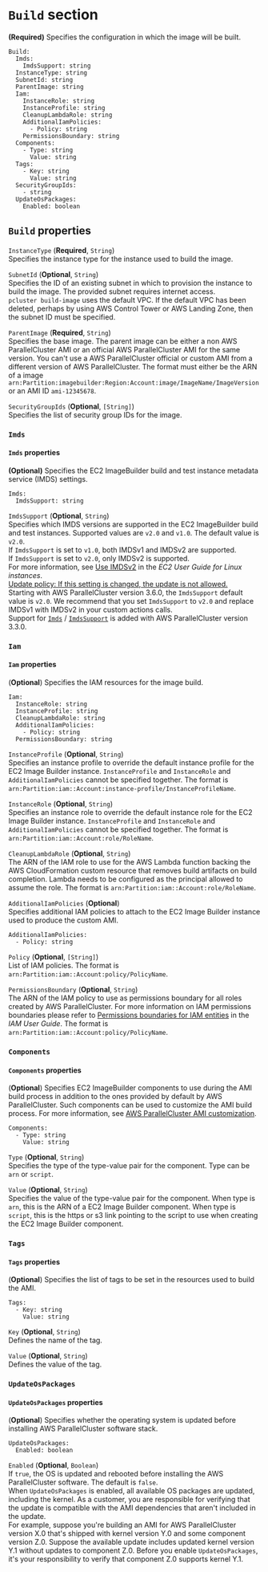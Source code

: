 # `Build` section<a name="Build-v3"></a>

**\(Required\)** Specifies the configuration in which the image will be built\.

```
Build:
  Imds:
    ImdsSupport: string
  InstanceType: string
  SubnetId: string
  ParentImage: string
  Iam:
    InstanceRole: string
    InstanceProfile: string
    CleanupLambdaRole: string
    AdditionalIamPolicies:
      - Policy: string
    PermissionsBoundary: string
  Components:
    - Type: string
      Value: string
  Tags:
    - Key: string
      Value: string
  SecurityGroupIds:
    - string
  UpdateOsPackages:
    Enabled: boolean
```

## `Build` properties<a name="Build-v3.properties"></a>

`InstanceType` \(**Required**, `String`\)  
Specifies the instance type for the instance used to build the image\.

`SubnetId` \(**Optional**, `String`\)  
Specifies the ID of an existing subnet in which to provision the instance to build the image\. The provided subnet requires internet access\.  
`pcluster build-image` uses the default VPC\. If the default VPC has been deleted, perhaps by using AWS Control Tower or AWS Landing Zone, then the subnet ID must be specified\.

`ParentImage` \(**Required**, `String`\)  
Specifies the base image\. The parent image can be either a non AWS ParallelCluster AMI or an official AWS ParallelCluster AMI for the same version\. You can't use a AWS ParallelCluster official or custom AMI from a different version of AWS ParallelCluster\. The format must either be the ARN of a image `arn:Partition:imagebuilder:Region:Account:image/ImageName/ImageVersion` or an AMI ID `ami-12345678`\.

`SecurityGroupIds` \(**Optional**, `[String]`\)  
Specifies the list of security group IDs for the image\.

### `Imds`<a name="Build-v3-Imds"></a>

#### `Imds` properties<a name="Build-v3-Imds.properties"></a>

**\(Optional\)** Specifies the EC2 ImageBuilder build and test instance metadata service \(IMDS\) settings\.

```
Imds:
  ImdsSupport: string
```

`ImdsSupport` \(**Optional**, `String`\)  
Specifies which IMDS versions are supported in the EC2 ImageBuilder build and test instances\. Supported values are `v2.0` and `v1.0`\. The default value is `v2.0`\.  
If `ImdsSupport` is set to `v1.0`, both IMDSv1 and IMDSv2 are supported\.  
If `ImdsSupport` is set to `v2.0`, only IMDSv2 is supported\.  
For more information, see [Use IMDSv2](https://docs.aws.amazon.com/AWSEC2/latest/UserGuide/configuring-instance-metadata-service.html) in the *EC2 User Guide for Linux instances*\.  
[Update policy: If this setting is changed, the update is not allowed.](using-pcluster-update-cluster-v3.md#update-policy-fail-v3)  
Starting with AWS ParallelCluster version 3\.6\.0, the `ImdsSupport` default value is `v2.0`\. We recommend that you set `ImdsSupport` to `v2.0` and replace IMDSv1 with IMDSv2 in your custom actions calls\.  
Support for [`Imds`](#Build-v3-Imds) / [`ImdsSupport`](#yaml-build-image-Build-Imds-ImdsSupport) is added with AWS ParallelCluster version 3\.3\.0\.

### `Iam`<a name="Build-v3-Iam"></a>

#### `Iam` properties<a name="Build-v3-Iam.properties"></a>

\(**Optional**\) Specifies the IAM resources for the image build\.

```
Iam:
  InstanceRole: string
  InstanceProfile: string
  CleanupLambdaRole: string
  AdditionalIamPolicies:
    - Policy: string
  PermissionsBoundary: string
```

`InstanceProfile` \(**Optional**, `String`\)  
Specifies an instance profile to override the default instance profile for the EC2 Image Builder instance\. `InstanceProfile` and `InstanceRole` and `AdditionalIamPolicies` cannot be specified together\. The format is `arn:Partition:iam::Account:instance-profile/InstanceProfileName`\.

`InstanceRole` \(**Optional**, `String`\)  
Specifies an instance role to override the default instance role for the EC2 Image Builder instance\. `InstanceProfile` and `InstanceRole` and `AdditionalIamPolicies` cannot be specified together\. The format is `arn:Partition:iam::Account:role/RoleName`\.

`CleanupLambdaRole` \(**Optional**, `String`\)  
The ARN of the IAM role to use for the AWS Lambda function backing the AWS CloudFormation custom resource that removes build artifacts on build completion\. Lambda needs to be configured as the principal allowed to assume the role\. The format is `arn:Partition:iam::Account:role/RoleName`\.

`AdditionalIamPolicies` \(**Optional**\)  
Specifies additional IAM policies to attach to the EC2 Image Builder instance used to produce the custom AMI\.  

```
AdditionalIamPolicies:
  - Policy: string
```  
`Policy` \(**Optional**, `[String]`\)  
List of IAM policies\. The format is `arn:Partition:iam::Account:policy/PolicyName`\.

`PermissionsBoundary` \(**Optional**, `String`\)  
The ARN of the IAM policy to use as permissions boundary for all roles created by AWS ParallelCluster\. For more information on IAM permissions boundaries please refer to [Permissions boundaries for IAM entities](https://docs.aws.amazon.com/IAM/latest/UserGuide/access_policies_boundaries.html) in the *IAM User Guide*\. The format is `arn:Partition:iam::Account:policy/PolicyName`\.

### `Components`<a name="Build-v3-Components"></a>

#### `Components` properties<a name="Build-v3-Components.properties"></a>

\(**Optional**\) Specifies EC2 ImageBuilder components to use during the AMI build process in addition to the ones provided by default by AWS ParallelCluster\. Such components can be used to customize the AMI build process\. For more information, see [AWS ParallelCluster AMI customization](custom-ami-v3.md)\.

```
Components:
  - Type: string
    Value: string
```

`Type` \(**Optional**, `String`\)  
Specifies the type of the type\-value pair for the component\. Type can be `arn` or `script`\.

`Value` \(**Optional**, `String`\)  
Specifies the value of the type\-value pair for the component\. When type is `arn`, this is the ARN of a EC2 Image Builder component\. When type is `script`, this is the https or s3 link pointing to the script to use when creating the EC2 Image Builder component\.

### `Tags`<a name="Build-v3-Tags"></a>

#### `Tags` properties<a name="Build-v3-Tags.properties"></a>

\(**Optional**\) Specifies the list of tags to be set in the resources used to build the AMI\.

```
Tags:
  - Key: string
    Value: string
```

`Key` \(**Optional**, `String`\)  
Defines the name of the tag\.

`Value` \(**Optional**, `String`\)  
Defines the value of the tag\.

### `UpdateOsPackages`<a name="Build-v3-UpdateOsPackages"></a>

#### `UpdateOsPackages` properties<a name="Build-v3-UpdateOsPackages.properties"></a>

\(**Optional**\) Specifies whether the operating system is updated before installing AWS ParallelCluster software stack\.

```
UpdateOsPackages:
  Enabled: boolean
```

`Enabled` \(**Optional**, `Boolean`\)  
If `true`, the OS is updated and rebooted before installing the AWS ParallelCluster software\. The default is `false`\.  
When `UpdateOsPackages` is enabled, all available OS packages are updated, including the kernel\. As a customer, you are responsible for verifying that the update is compatible with the AMI dependencies that aren't included in the update\.  
For example, suppose you're building an AMI for AWS ParallelCluster version X\.0 that's shipped with kernel version Y\.0 and some component version Z\.0\. Suppose the available update includes updated kernel version Y\.1 without updates to component Z\.0\. Before you enable `UpdateOsPackages`, it's your responsibility to verify that component Z\.0 supports kernel Y\.1\.